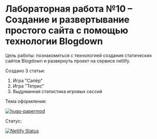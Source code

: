 # Лабораторная работа №10 – Создание и развертывание простого сайта с помощью технологии Blogdown
Цель работы: познакомиться с технологией создания статических сайтов Blogdown и развернуть проект на сервисе netlify.

Создано 3 статьи:
1. Игра "Сапёр"
2. Игра "Тетрис"
3. Выдуманная статистика игровых сессий

Тема оформления: 

[![hugo-papermod](https://img.shields.io/badge/Hugo--Themes-@PaperMod-blue)](https://themes.gohugo.io/themes/hugo-papermod/)

Статус:

[![Netlify Status](https://api.netlify.com/api/v1/badges/fc74a6bf-30e7-4d0b-bcc9-668ecdc98ddb/deploy-status)](https://app.netlify.com/sites/singular-druid-c3ba94/deploys)

